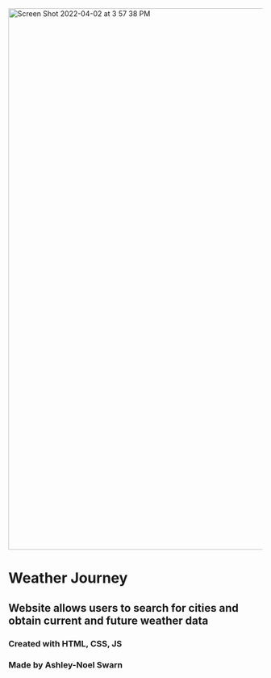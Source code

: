 <img width="1072" alt="Screen Shot 2022-04-02 at 3 57 38 PM" src="https://user-images.githubusercontent.com/90393796/161399311-82a38979-8b71-4bde-808b-c1ba24409fbb.png">


# Weather Journey 

## Website allows users to search for cities and obtain current and future weather data

### Created with HTML, CSS, JS

### Made by Ashley-Noel Swarn
